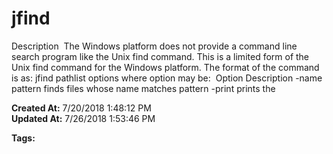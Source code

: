 # jfind

Description  The Windows platform does not provide a command line search program like the Unix find command. This is a limited form of the Unix find command for the Windows platform. The format of the command is as: jfind pathlist options where option may be:  Option Description -name pattern finds files whose name matches pattern -print prints the   

**Created At:** 7/20/2018 1:48:12 PM  
**Updated At:** 7/26/2018 1:53:46 PM  

**Tags:**
<badge text='search program' vertical='middle' />
<badge text='tools' vertical='middle' />
